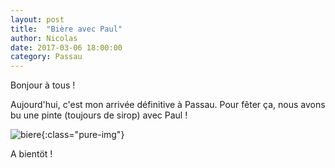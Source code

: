 ```yaml
---
layout: post
title:  "Bière avec Paul"
author: Nicolas
date: 2017-03-06 18:00:00
category: Passau
---
```

Bonjour à tous !

Aujourd'hui, c'est mon arrivée définitive à Passau.
Pour fêter ça, nous avons bu une pinte (toujours de
sirop) avec Paul !

![biere]({{site.url}}/img/biere.jpg){:class="pure-img"}

A bientöt !


